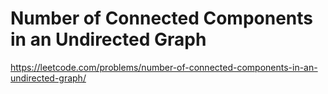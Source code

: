 # Number of Connected Components in an Undirected Graph

https://leetcode.com/problems/number-of-connected-components-in-an-undirected-graph/